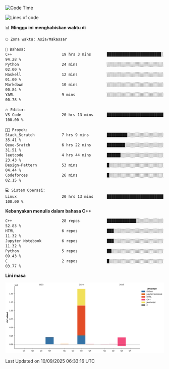<!--START_SECTION:waka-->
![Code Time](http://img.shields.io/badge/Code%20Time-461%20hrs%2032%20mins-blue)

![Lines of code](https://img.shields.io/badge/Sejak%20Hello%20World%20aku%20telah%20menulis-2.1%20million%20baris%20kode-blue)

📊 **Minggu ini menghabiskan waktu di** 

```text
🕑︎ Zona waktu: Asia/Makassar

💬 Bahasa: 
C++                      19 hrs 3 mins       ████████████████████████░   94.28 % 
Python                   24 mins             ░░░░░░░░░░░░░░░░░░░░░░░░░   02.00 % 
Haskell                  12 mins             ░░░░░░░░░░░░░░░░░░░░░░░░░   01.00 % 
Markdown                 10 mins             ░░░░░░░░░░░░░░░░░░░░░░░░░   00.84 % 
YAML                     9 mins              ░░░░░░░░░░░░░░░░░░░░░░░░░   00.78 % 

🔥 Editor: 
VS Code                  20 hrs 13 mins      █████████████████████████   100.00 % 

🐱‍💻 Proyek: 
Stack_Scratch            7 hrs 9 mins        █████████░░░░░░░░░░░░░░░░   35.41 % 
Qeue-Sratch              6 hrs 22 mins       ████████░░░░░░░░░░░░░░░░░   31.51 % 
leetcode                 4 hrs 44 mins       ██████░░░░░░░░░░░░░░░░░░░   23.43 % 
Design-Pattern           53 mins             █░░░░░░░░░░░░░░░░░░░░░░░░   04.44 % 
Codeforces               26 mins             █░░░░░░░░░░░░░░░░░░░░░░░░   02.15 % 

💻 Sistem Operasi: 
Linux                    20 hrs 13 mins      █████████████████████████   100.00 % 
```

**Kebanyakan menulis dalam bahasa C++** 

```text
C++                      28 repos            █████████████░░░░░░░░░░░░   52.83 % 
HTML                     6 repos             ███░░░░░░░░░░░░░░░░░░░░░░   11.32 % 
Jupyter Notebook         6 repos             ███░░░░░░░░░░░░░░░░░░░░░░   11.32 % 
Python                   5 repos             ██░░░░░░░░░░░░░░░░░░░░░░░   09.43 % 
C                        2 repos             █░░░░░░░░░░░░░░░░░░░░░░░░   03.77 % 
```



**Lini masa**

![Lines of Code chart](https://raw.githubusercontent.com/yusuf601/yusuf601/main/assets/bar_graph.png)


 Last Updated on 10/09/2025 06:33:16 UTC
<!--END_SECTION:waka-->

